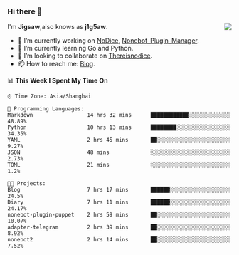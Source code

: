 ### Hi there 👋

<a href="#">
  <img align="right" src="https://github-readme-stats.vercel.app/api?username=j1g5awi&count_private=true&show_icons=true&title_color=80070B&text_color=B3B3B3&bg_color=212121&icon_color=80070B" />
</a>

I'm **Jigsaw**,also knows as **j1g5aw**.

- 🔭 I’m currently working on [NoDice](https://github.com/thereisnodice/nodice2), [Nonebot_Plugin_Manager](https://github.com/Jigsaw111/nonebot_plugin_manager).
- 🌱 I’m currently learning Go and Python.
- 👯 I’m looking to collaborate on [Thereisnodice](https://github.com/thereisnodice).
- 📫 How to reach me: [Blog](https://blog.maddestroyer.xyz/).

<!--START_SECTION:waka-->
📊 **This Week I Spent My Time On** 

```text
⌚︎ Time Zone: Asia/Shanghai

💬 Programming Languages: 
Markdown                 14 hrs 32 mins      ████████████░░░░░░░░░░░░░   48.89% 
Python                   10 hrs 13 mins      ████████░░░░░░░░░░░░░░░░░   34.35% 
YAML                     2 hrs 45 mins       ██░░░░░░░░░░░░░░░░░░░░░░░   9.27% 
JSON                     48 mins             ░░░░░░░░░░░░░░░░░░░░░░░░░   2.73% 
TOML                     21 mins             ░░░░░░░░░░░░░░░░░░░░░░░░░   1.2%

🐱‍💻 Projects: 
Blog                     7 hrs 17 mins       ██████░░░░░░░░░░░░░░░░░░░   24.5% 
Diary                    7 hrs 11 mins       ██████░░░░░░░░░░░░░░░░░░░   24.17% 
nonebot-plugin-puppet    2 hrs 59 mins       ██░░░░░░░░░░░░░░░░░░░░░░░   10.07% 
adapter-telegram         2 hrs 39 mins       ██░░░░░░░░░░░░░░░░░░░░░░░   8.92% 
nonebot2                 2 hrs 14 mins       ██░░░░░░░░░░░░░░░░░░░░░░░   7.52%

```


<!--END_SECTION:waka-->
